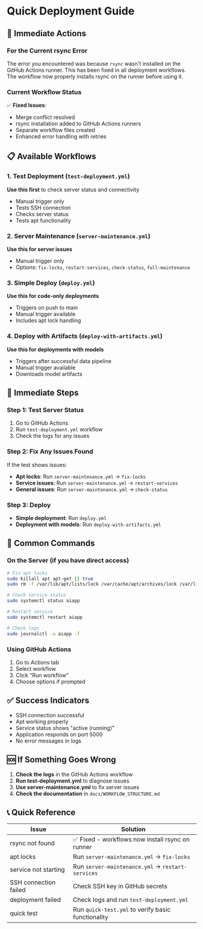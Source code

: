 # Quick Deployment Guide

## 🚀 Immediate Actions

### For the Current rsync Error
The error you encountered was because `rsync` wasn't installed on the GitHub Actions runner. This has been fixed in all deployment workflows. The workflow now properly installs rsync on the runner before using it.

### Current Workflow Status
✅ **Fixed Issues**:
- Merge conflict resolved
- rsync installation added to GitHub Actions runners
- Separate workflow files created
- Enhanced error handling with retries

## 📋 Available Workflows

### 1. **Test Deployment** (`test-deployment.yml`)
**Use this first** to check server status and connectivity
- Manual trigger only
- Tests SSH connection
- Checks server status
- Tests apt functionality

### 2. **Server Maintenance** (`server-maintenance.yml`)
**Use this for server issues**
- Manual trigger only
- Options: `fix-locks`, `restart-services`, `check-status`, `full-maintenance`

### 3. **Simple Deploy** (`deploy.yml`)
**Use this for code-only deployments**
- Triggers on push to main
- Manual trigger available
- Includes apt lock handling

### 4. **Deploy with Artifacts** (`deploy-with-artifacts.yml`)
**Use this for deployments with models**
- Triggers after successful data pipeline
- Manual trigger available
- Downloads model artifacts

## 🔧 Immediate Steps

### Step 1: Test Server Status
1. Go to GitHub Actions
2. Run `test-deployment.yml` workflow
3. Check the logs for any issues

### Step 2: Fix Any Issues Found
If the test shows issues:
- **Apt locks**: Run `server-maintenance.yml` → `fix-locks`
- **Service issues**: Run `server-maintenance.yml` → `restart-services`
- **General issues**: Run `server-maintenance.yml` → `check-status`

### Step 3: Deploy
- **Simple deployment**: Run `deploy.yml`
- **Deployment with models**: Run `deploy-with-artifacts.yml`

## 🚨 Common Commands

### On the Server (if you have direct access)
```bash
# Fix apt locks
sudo killall apt apt-get || true
sudo rm -f /var/lib/apt/lists/lock /var/cache/apt/archives/lock /var/lib/dpkg/lock* /var/lib/dpkg/lock-frontend || true

# Check service status
sudo systemctl status aiapp

# Restart service
sudo systemctl restart aiapp

# Check logs
sudo journalctl -u aiapp -f
```

### Using GitHub Actions
1. Go to Actions tab
2. Select workflow
3. Click "Run workflow"
4. Choose options if prompted

## ✅ Success Indicators

- SSH connection successful
- Apt working properly
- Service status shows "active (running)"
- Application responds on port 5000
- No error messages in logs

## 🆘 If Something Goes Wrong

1. **Check the logs** in the GitHub Actions workflow
2. **Run test-deployment.yml** to diagnose issues
3. **Use server-maintenance.yml** to fix server issues
4. **Check the documentation** in `docs/WORKFLOW_STRUCTURE.md`

## 📞 Quick Reference

| Issue | Solution |
|-------|----------|
| rsync not found | ✅ Fixed - workflows now install rsync on runner |
| apt locks | Run `server-maintenance.yml` → `fix-locks` |
| service not starting | Run `server-maintenance.yml` → `restart-services` |
| SSH connection failed | Check SSH key in GitHub secrets |
| deployment failed | Check logs and run `test-deployment.yml` |
| quick test | Run `quick-test.yml` to verify basic functionality | 